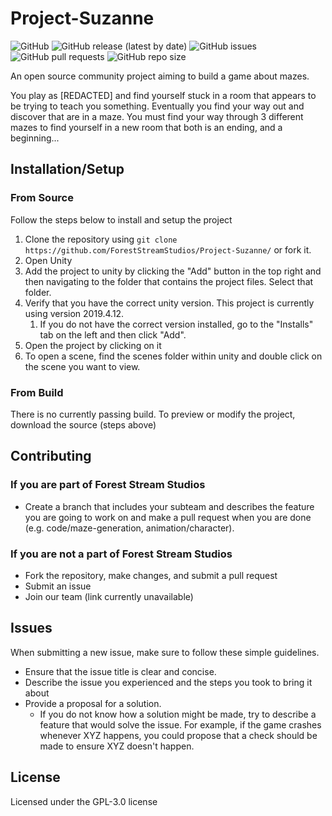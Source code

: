 # Project-Suzanne
![GitHub](https://img.shields.io/github/license/ForestStreamStudios/Project-Suzanne)
![GitHub release (latest by date)](https://img.shields.io/github/v/release/ForestStreamStudios/Project-Suzanne)
![GitHub issues](https://img.shields.io/github/issues/ForestStreamStudios/Project-Suzanne)
![GitHub pull requests](https://img.shields.io/github/issues-pr/ForestStreamStudios/Project-Suzanne)
![GitHub repo size](https://img.shields.io/github/repo-size/ForestStreamStudios/Project-Suzanne)


An open source community project aiming to build a game about mazes.

You play as [REDACTED] and find yourself stuck in a room that appears to be trying to teach you something. Eventually you find your way out and discover that are in a maze. You must find your way through 3 different mazes to find yourself in a new room that both is an ending, and a beginning...

## Installation/Setup
### From Source
Follow the steps below to install and setup the project
1. Clone the repository using `git clone https://github.com/ForestStreamStudios/Project-Suzanne/` or fork it.
2. Open Unity
3. Add the project to unity by clicking the "Add" button in the top right and then navigating to the folder that contains the project files. Select that folder.
4. Verify that you have the correct unity version. This project is currently using version 2019.4.12. 
    1. If you do not have the correct version installed, go to the "Installs" tab on the left and then click "Add".
5. Open the project by clicking on it
6. To open a scene, find the scenes folder within unity and double click on the scene you want to view.
### From Build
There is no currently passing build. To preview or modify the project, download the source (steps above)
## Contributing

### If you are part of Forest Stream Studios
* Create a branch that includes your subteam and describes the feature you are going to work on and make a pull request when you are done (e.g. code/maze-generation, animation/character). 

### If you are not a part of Forest Stream Studios 
* Fork the repository, make changes, and submit a pull request
* Submit an issue
* Join our team (link currently unavailable)
## Issues
When submitting a new issue, make sure to follow these simple guidelines.
* Ensure that the issue title is clear and concise.
* Describe the issue you experienced and the steps you took to bring it about
* Provide a proposal for a solution. 
    * If you do not know how a solution might be made, try to describe a feature that would solve the issue. For example, if the game crashes whenever XYZ happens, you could propose that a check should be made to ensure XYZ doesn't happen.
## License
Licensed under the GPL-3.0 license

